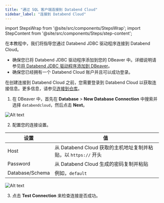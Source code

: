 ```yaml
---
title: "通过 SQL 客户端连接到 Databend Cloud"
sidebar_label: "连接到 Databend Cloud"
---
```


import StepsWrap from '@site/src/components/StepsWrap';
import StepContent from '@site/src/components/Steps/step-content';

在本教程中，我们将指导您通过 Databend JDBC 驱动程序连接到 Databend Cloud。

<StepsWrap>
<StepContent number="0" title="开始之前">

- 确保您已将 Databend JDBC 驱动程序添加到您的 DBeaver 中。详细说明请参见[将 Databend JDBC 驱动程序添加到 DBeaver](index.md#adding-databend-jdbc-driver-to-dbeaver)。
- 确保您已经拥有一个 Databend Cloud 账户并且可以成功登录。

</StepContent>
<StepContent number="1" title="创建连接">

在创建连接到 Databend Cloud 之前，您需要登录到 Databend Cloud 以获取连接信息。更多信息，请参见[连接到仓库](../../20-cloud/10-using-databend-cloud/00-warehouses.md#connecting)。

1. 在 DBeaver 中，首先在 **Database** > **New Database Connection** 中搜索并选择 `databendcloud`，然后点击 **Next**。

![Alt text](@site/static/img/documents/develop/jdbc-select-driver.png)

2. 配置您的连接设置。

| 设置            | 值                                                             |
| --------------- | -------------------------------------------------------------- |
| Host            | 从 Databend Cloud 获取的主机地址复制并粘贴，以 `https://` 开头 |
| Password        | 从 Databend Cloud 生成的密码复制并粘贴                         |
| Database/Schema | 例如，`default`                                                |

![Alt text](@site/static/img/documents/develop/jdbc-connect.png)

3. 点击 **Test Connection** 来检查连接是否成功。

</StepContent>
</StepsWrap>
